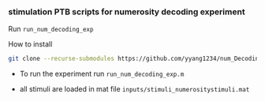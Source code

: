 ### stimulation PTB scripts for numerosity decoding experiment
Run
`run_num_decoding_exp`

How to install
```bash
git clone --recurse-submodules https://github.com/yyang1234/num_Decoding_EXP.git
```

- To run the experiment run `run_num_decoding_exp.m`

- all stimuli are loaded in mat file `inputs/stimuli_numerositystimuli.mat`
